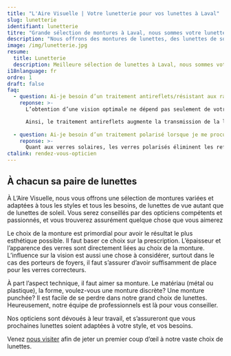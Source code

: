 ```yaml
---
title: "L'Aire Visuelle | Votre lunetterie pour vos lunettes à Laval"
slug: lunetterie
identifiant: lunetterie
titre: "Grande sélection de montures à Laval, nous sommes votre lunetterie"
description: "Nous offrons des montures de lunettes, des lunettes de soleils, des lunettes de prescription et des verres de contact."
image: /img/lunetterie.jpg
resume:
  title: Lunetterie
  description: Meilleure sélection de lunettes à Laval, nous sommes votre lunetterie
i18nlanguage: fr
ordre: 1
draft: false
faq: 
  - question: Ai-je besoin d’un traitement antireflets/résistant aux rayures lorsque je me procure des verres correcteurs ?
    reponse: >-
      L’obtention d’une vision optimale ne dépend pas seulement de votre prescription en lunettes; les différents traitements maintenant offerts maximiseront le rendement des verres correcteurs en augmentant leur transparence, vous procurant une image aussi naturelle que possible. 

      Ainsi, le traitement antireflets augmente la transmission de la lumière et élimine les reflets sur la surface des verres. Votre regard est ainsi mis en valeur. Il aide également à diminuer la fatigue visuelle.
 
  - question: Ai-je besoin d’un traitement polarisé lorsque je me procure une lunette solaire ?
    reponse: >-
      Quant aux verres solaires, les verres polarisés éliminent les reflets nuisibles émis par les objets ou les surfaces réfléchissantes auxquelles nous sommes exposés tous les jours. Ils sont donc fortement recommandés!
ctalink: rendez-vous-opticien
---
```


## À chacun sa paire de lunettes

À L’Aire Visuelle, nous vous offrons une sélection de montures variées et adaptées à tous les styles et tous les besoins, de lunettes de vue autant que de lunettes de soleil. Vous serez conseillés par des opticiens compétents et passionnés, et vous trouverez assurément quelque chose que vous aimerez

Le choix de la monture est primordial pour avoir le résultat le plus esthétique possible.  Il faut baser ce choix sur la prescription.  L’épaisseur et l’apparence des verres sont directement liées au choix de la monture.  L’influence sur la vision est aussi une chose à considérer, surtout dans le cas des porteurs de foyers, il faut s’assurer d’avoir suffisamment de place pour les verres correcteurs.

À part l’aspect technique, il faut aimer sa monture.  Le matériau (métal ou plastique), la forme,  voulez-vous une monture discrète? Une monture punchée?  Il est facile de se perdre dans notre grand choix de lunettes.  Heureusement, notre équipe de professionnels est là pour vous conseiller. 

Nos opticiens sont dévoués à leur travail, et s’assureront que vous prochaines lunettes soient adaptées à votre style, et vos besoins.

Venez [nous visiter](https://www.lairevisuelle.com/nous-rejoindre/) afin de jeter un premier coup d’œil à notre vaste choix de lunettes.
